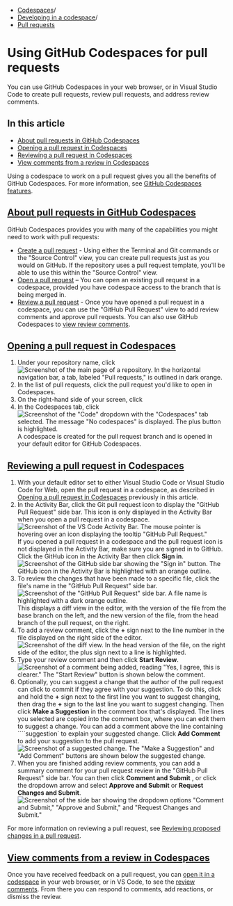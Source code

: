   * [Codespaces](https://docs.github.com/en/codespaces "Codespaces")/
  * [Developing in a codespace](https://docs.github.com/en/codespaces/developing-in-a-codespace "Developing in a codespace")/
  * [Pull requests](https://docs.github.com/en/codespaces/developing-in-a-codespace/using-github-codespaces-for-pull-requests "Pull requests")


# Using GitHub Codespaces for pull requests
You can use GitHub Codespaces in your web browser, or in Visual Studio Code to create pull requests, review pull requests, and address review comments.
## In this article
  * [About pull requests in GitHub Codespaces](https://docs.github.com/en/codespaces/developing-in-a-codespace/using-github-codespaces-for-pull-requests#about-pull-requests-in-github-codespaces)
  * [Opening a pull request in Codespaces](https://docs.github.com/en/codespaces/developing-in-a-codespace/using-github-codespaces-for-pull-requests#opening-a-pull-request-in-codespaces)
  * [Reviewing a pull request in Codespaces](https://docs.github.com/en/codespaces/developing-in-a-codespace/using-github-codespaces-for-pull-requests#reviewing-a-pull-request-in-codespaces)
  * [View comments from a review in Codespaces](https://docs.github.com/en/codespaces/developing-in-a-codespace/using-github-codespaces-for-pull-requests#view-comments-from-a-review-in-codespaces)


Using a codespace to work on a pull request gives you all the benefits of GitHub Codespaces. For more information, see [GitHub Codespaces features](https://docs.github.com/en/codespaces/about-codespaces/codespaces-features).
## [About pull requests in GitHub Codespaces](https://docs.github.com/en/codespaces/developing-in-a-codespace/using-github-codespaces-for-pull-requests#about-pull-requests-in-github-codespaces)
GitHub Codespaces provides you with many of the capabilities you might need to work with pull requests:
  * [Create a pull request](https://docs.github.com/en/codespaces/developing-in-a-codespace/using-source-control-in-your-codespace#raising-a-pull-request) - Using either the Terminal and Git commands or the "Source Control" view, you can create pull requests just as you would on GitHub. If the repository uses a pull request template, you'll be able to use this within the "Source Control" view.
  * [Open a pull request](https://docs.github.com/en/codespaces/developing-in-a-codespace/using-github-codespaces-for-pull-requests#opening-a-pull-request-in-codespaces) – You can open an existing pull request in a codespace, provided you have codespace access to the branch that is being merged in.
  * [Review a pull request](https://docs.github.com/en/codespaces/developing-in-a-codespace/using-github-codespaces-for-pull-requests#reviewing-a-pull-request-in-codespaces) - Once you have opened a pull request in a codespace, you can use the "GitHub Pull Request" view to add review comments and approve pull requests. You can also use GitHub Codespaces to [view review comments](https://docs.github.com/en/codespaces/developing-in-a-codespace/using-github-codespaces-for-pull-requests#view-comments-from-a-review-in-codespaces).


## [Opening a pull request in Codespaces](https://docs.github.com/en/codespaces/developing-in-a-codespace/using-github-codespaces-for-pull-requests#opening-a-pull-request-in-codespaces)
  1. Under your repository name, click 
![Screenshot of the main page of a repository. In the horizontal navigation bar, a tab, labeled "Pull requests," is outlined in dark orange.](https://docs.github.com/assets/cb-51156/images/help/repository/repo-tabs-pull-requests-global-nav-update.png)
  2. In the list of pull requests, click the pull request you'd like to open in Codespaces.
  3. On the right-hand side of your screen, click 
  4. In the Codespaces tab, click 
![Screenshot of the "Code" dropdown with the "Codespaces" tab selected. The message "No codespaces" is displayed. The plus button is highlighted.](https://docs.github.com/assets/cb-51148/images/help/codespaces/open-with-codespaces-pr.png)
A codespace is created for the pull request branch and is opened in your default editor for GitHub Codespaces.


## [Reviewing a pull request in Codespaces](https://docs.github.com/en/codespaces/developing-in-a-codespace/using-github-codespaces-for-pull-requests#reviewing-a-pull-request-in-codespaces)
  1. With your default editor set to either Visual Studio Code or Visual Studio Code for Web, open the pull request in a codespace, as described in [Opening a pull request in Codespaces](https://docs.github.com/en/codespaces/developing-in-a-codespace/using-github-codespaces-for-pull-requests#opening-a-pull-request-in-codespaces) previously in this article.
  2. In the Activity Bar, click the Git pull request icon to display the "GitHub Pull Request" side bar. This icon is only displayed in the Activity Bar when you open a pull request in a codespace.
![Screenshot of the VS Code Activity Bar. The mouse pointer is hovering over an icon displaying the tooltip "GitHub Pull Request."](https://docs.github.com/assets/cb-6376/images/help/codespaces/github-pr-view.png)
If you opened a pull request in a codespace and the pull request icon is not displayed in the Activity Bar, make sure you are signed in to GitHub. Click the GitHub icon in the Activity Bar then click **Sign in**.
![Screenshot of the GitHub side bar showing the "Sign in" button. The GitHub icon in the Activity Bar is highlighted with an orange outline.](https://docs.github.com/assets/cb-19742/images/help/codespaces/sign-in-to-github.png)
  3. To review the changes that have been made to a specific file, click the file's name in the "GitHub Pull Request" side bar.
![Screenshot of the "GitHub Pull Request" side bar. A file name is highlighted with a dark orange outline.](https://docs.github.com/assets/cb-19425/images/help/codespaces/changes-in-files.png)
This displays a diff view in the editor, with the version of the file from the base branch on the left, and the new version of the file, from the head branch of the pull request, on the right.
  4. To add a review comment, click the **+** sign next to the line number in the file displayed on the right side of the editor.
![Screenshot of the diff view. In the head version of the file, on the right side of the editor, the plus sign next to a line is highlighted.](https://docs.github.com/assets/cb-39018/images/help/codespaces/create-review-comment.png)
  5. Type your review comment and then click **Start Review**.
![Screenshot of a comment being added, reading "Yes, I agree, this is clearer." The "Start Review" button is shown below the comment.](https://docs.github.com/assets/cb-76311/images/help/codespaces/start-review.png)
  6. Optionally, you can suggest a change that the author of the pull request can click to commit if they agree with your suggestion. To do this, click and hold the **+** sign next to the first line you want to suggest changing, then drag the **+** sign to the last line you want to suggest changing. Then click **Make a Suggestion** in the comment box that's displayed.
The lines you selected are copied into the comment box, where you can edit them to suggest a change. You can add a comment above the line containing ````suggestion` to explain your suggested change.
Click **Add Comment** to add your suggestion to the pull request.
![Screenshot of a suggested change. The "Make a Suggestion" and "Add Comment" buttons are shown below the suggested change.](https://docs.github.com/assets/cb-122600/images/help/codespaces/review-suggestion.png)
  7. When you are finished adding review comments, you can add a summary comment for your pull request review in the "GitHub Pull Request" side bar. You can then click **Comment and Submit** , or click the dropdown arrow and select **Approve and Submit** or **Request Changes and Submit**.
![Screenshot of the side bar showing the dropdown options "Comment and Submit," "Approve and Submit," and "Request Changes and Submit."](https://docs.github.com/assets/cb-42078/images/help/codespaces/submit-review.png)


For more information on reviewing a pull request, see [Reviewing proposed changes in a pull request](https://docs.github.com/en/pull-requests/collaborating-with-pull-requests/reviewing-changes-in-pull-requests/reviewing-proposed-changes-in-a-pull-request).
## [View comments from a review in Codespaces](https://docs.github.com/en/codespaces/developing-in-a-codespace/using-github-codespaces-for-pull-requests#view-comments-from-a-review-in-codespaces)
Once you have received feedback on a pull request, you can [open it in a codespace](https://docs.github.com/en/codespaces/developing-in-a-codespace/using-github-codespaces-for-pull-requests#opening-a-pull-request-in-codespaces) in your web browser, or in VS Code, to see the [review comments](https://docs.github.com/en/codespaces/developing-in-a-codespace/using-github-codespaces-for-pull-requests#reviewing-a-pull-request-in-codespaces). From there you can respond to comments, add reactions, or dismiss the review.
